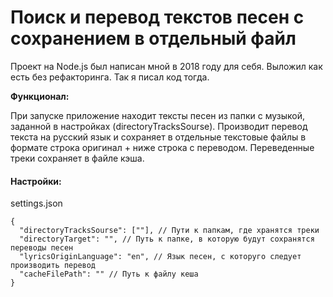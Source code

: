 # Поиск и перевод текстов песен с сохранением в отдельный файл

Проект на Node.js был написан мной в 2018 году для себя. Выложил как есть без рефакторинга. Так я писал код тогда.

**Функционал:**

При запуске приложение находит тексты песен из папки с музыкой, заданной в настройках (directoryTracksSourse). Производит перевод текста на русский язык и сохраняет в отдельные текстовые файлы в формате строка оригинал + ниже строка с переводом. Переведенные треки сохраняет в файле кэша. 

#### Настройки:

settings.json

```
{
  "directoryTracksSourse": [""], // Пути к папкам, где хранятся треки
  "directoryTarget": "", // Путь к папке, в которую будут сохранятся переводы песен
  "lyricsOriginLanguage": "en", // Язык песен, с которуго следует производить перевод
  "cacheFilePath": "" // Путь к файлу кеша
}
```